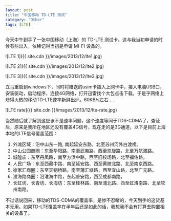 ```yaml
---
layout: post
title: "中国移动 TD-LTE 测试"
category: "Other"
tags: [LTE]
---
```


今天中午到手了一张中国移动（上海）的 TD-LTE 测试卡。这与我当初申请的时候有些出入，依稀记得当初是申请 MI-FI 设备的。

![LTE 1]({{ site.cdn }}/images/2013/12/lte1.jpg)

<!-- more -->

![LTE 2]({{ site.cdn }}/images/2013/12/lte2.jpg)

![LTE 3]({{ site.cdn }}/images/2013/12/lte3.jpg)

立马重启到windows下，同时将赠送的usim卡插入上网卡中，接入电脑USB口，安装驱动，启动程序，连接4G网络，打开迅雷找个大包点击下载。于是乎网络上炒得火热的移动TD-LTE速率新鲜出炉。60KB/s左右.....

![LTE rate]({{ site.cdn }}/images/2013/12/lte-rate.jpg)

当然随后就了解到这应该不是速率问题，这个速度等同于TDS-CDMA了，查证后，原来是我所在地区还没有覆盖4G信号，现在走的是3G通道，以下是目前上海本地的LTE信号覆盖范围：

1. 外滩区域：沿中山东一路, 南起延安东路，北至苏州河外白渡桥。
2. 中山公园商圈：东至华阳路，南至武夷路，西至凯旋路，北至万航渡路。
3. 城隍庙：东至丹凤路，南至方浜中路，西至旧校场路，北至福佑路。
4. 人民广场：东至西藏中路、南至延安路、西至黄陂北路、北至南京西路。
5. 徐家汇商圈：东至天钥桥路，南至蒲汇塘路，西至宜山路，北至广元路。
6. 淮海路商圈：沿淮海中路，东起普安路，西至成都南路。
7. 长虹坊、长青坊、长海坊：东至桂林路、南至浦北路、西至虹漕南路、北至钦州南路。

不过话说回来，移动的TDS-CDMA的覆盖率，是惨不忍睹的，今天到手的这货基本无用。如果TD-LTE覆盖率在半年后还是如此的话，我想我不会有打算去购置相关的设备了。
